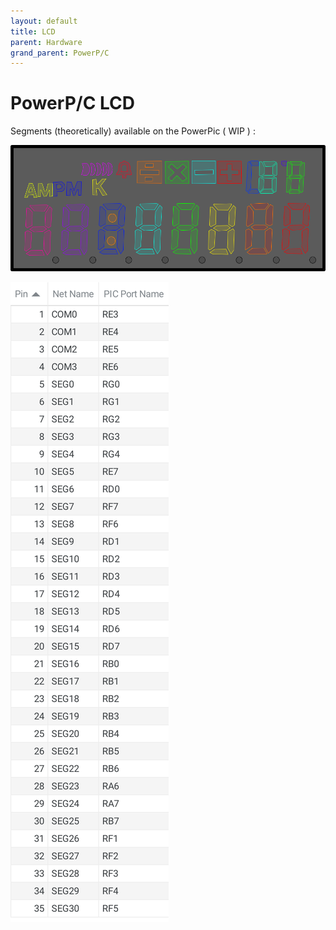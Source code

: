 ```yaml
---
layout: default
title: LCD
parent: Hardware
grand_parent: PowerP/C
---
```


# PowerP/C LCD

Segments (theoretically) available on the PowerPic ( WIP ) :

![segment-map](/powerpic/docs/lcd-segment-map.png)

![segment-list](/powerpic/docs/lcd-segment-chart.svg)